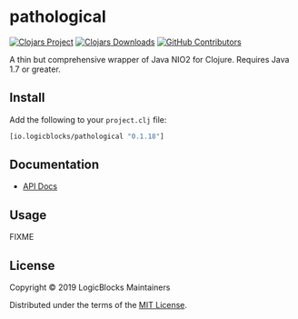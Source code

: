 # pathological

[![Clojars Project](https://img.shields.io/clojars/v/io.logicblocks/pathological.svg)](https://clojars.org/io.logicblocks/pathological)
[![Clojars Downloads](https://img.shields.io/clojars/dt/io.logicblocks/pathological.svg)](https://clojars.org/io.logicblocks/pathological)
[![GitHub Contributors](https://img.shields.io/github/contributors-anon/logicblocks/pathological.svg)](https://github.com/logicblocks/pathological/graphs/contributors)

A thin but comprehensive wrapper of Java NIO2 for Clojure. Requires Java 1.7 or 
greater.

## Install

Add the following to your `project.clj` file:

```clj
[io.logicblocks/pathological "0.1.18"]
```

## Documentation

* [API Docs](http://logicblocks.github.io/pathological)

## Usage

FIXME

## License

Copyright &copy; 2019 LogicBlocks Maintainers

Distributed under the terms of the 
[MIT License](http://opensource.org/licenses/MIT).
